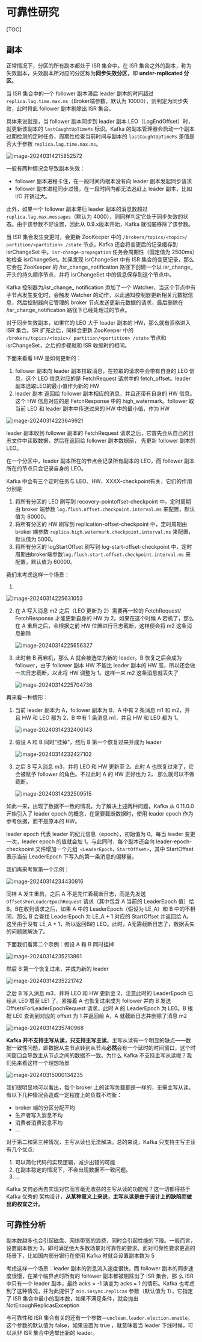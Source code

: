 # 可靠性研究

[TOC]

## 副本

正常情况下，分区的所有副本都处于 ISR 集合中。在 ISR 集合之外的副本，称为失效副本，失效副本所对应的分区称为**同步失效分区**，即 **under-replicated 分区**。

当 ISR 集合中的一个 follower 副本滞后 leader 副本的时间超过 `replica.lag.time.max.ms`（Broker端参数，默认为 10000），则判定为同步失败，此时将此 follower 副本剔除出 ISR 集合。

具体来说就是，当 follower 副本同步到 leader 副本 LEO（LogEndOffset）时，就更新该副本的 `lastCaughtUpTimeMs` 标识。Kafka 的副本管理器会启动一个副本过期检测的定时任务，周期性检查当前时间与副本的 `lastCaughtUpTimeMs` 差值是否大于参数 `replica.lag.time.max.ms`。

![image-20240314215852572](assets/image-20240314215852572.png)

一般有两种情况会导致副本失效：

- follower 副本进程卡住，在一段时间内根本没有向 leader 副本发起同步请求
- follower 副本进程同步过慢，在一段时间内都无法追赶上 leader 副本，比如 I/O 开销过大。

此外，如果一个 follower 副本滞后 leader 副本的消息数超过 `replica.lag.max.messages`（默认为 4000），则同样判定它处于同步失效的状态。由于该参数不好设置，因此从 0.9.x版本开始，Kafka 就彻底移除了该参数。

当 ISR 集合发生变更时，会更新 ZooKeeper 中的 `/brokers/topics/<topic>/ partition/<partition> /state` 节点，Kafka 还会将变更后的记录缓存到 isrChangeSet 中。`isr-change-propagation` 任务会周期性（固定值为 2500ms）地检查 isrChangeSet。如果发现 isrChangeSet 中有 ISR 集合的变更记录，那么它会在 ZooKeeper 的 /isr_change_notification 路径下创建一个以 isr_change_ 开头的持久顺序节点，并将 isrChangeSet 中的信息保存到这个节点中。

Kafka 控制器为/isr_change_ notification 添加了一个 Watcher，当这个节点中有子节点发生变化时，会触发 Watcher 的动作，以此通知控制器更新相关元数据信息，然后控制器向它管理的 broker 节点发送更新元数据的请求，最后删除在 /isr_change_notification 路径下已经处理过的节点。 

对于同步失效副本，如果它的 LEO 大于 leader 副本的 HW，那么就有资格进入 ISR 集合。SR 扩充之后，同样会更新 ZooKeeper 中的 `/brokers/topics/<topic>/ partition/<partition> /state` 节点和 isrChangeSet，之后的步骤就和 ISR 收缩时的相同。



下面来看看 HW 是如何更新的：

1. follower 副本向 leader 副本拉取消息，在拉取的请求中会带有自身的 LEO 信息，这个 LEO 信息对应的是 FetchRequest 请求中的 fetch_offset。leader 副本选取LEO的最小值作为新的 HW
2. leader 副本 返回给 follower 副本相应的消息，并且还带有自身的 HW 信息。这个 HW 信息对应的是 FetchResponse 中的 high_watermark。follower 取当前 LEO 和 leader 副本中传送过来的 HW 中的最小值，作为 HW

![image-20240314223649921](assets/image-20240314223649921.png)

leader 副本收到 follower 副本的 FetchRequest 请求之后，它首先会从自己的日志文件中读取数据，然后在返回给 follower 副本数据前， 先更新 follower 副本的 LEO。

在一个分区中，leader 副本所在的节点会记录所有副本的 LEO，而 follower 副本所在的节点只会记录自身的 LEO。

Kafka 中会有三个定时任务与 LEO、HW、XXXX-checkpoint有关，它们的作用分别是

1. 将所有分区的 LEO 刷写到 recovery-pointoffset-checkpoint 中。定时周期由 broker 端参数 `log.flush.offset.checkpoint.interval.ms` 来配置，默认值为 60000。
2. 将所有分区的 HW 刷写到 replication-offset-checkpoint 中，定时周期由 broker 端参数 `replica.high.watermark.checkpoint.interval.ms` 来配置，默认值为 5000。
3. 将所有分区的 logStartOffset 刷写到 log-start-offset-checkpoint 中，定时周期由broker端参数`log.flush.start.offset.checkpoint.interval.ms` 来配置，默认值为 60000。



我们来考虑这样一个场景：

1. 

   ![image-20240314225631053](assets/image-20240314225631053.png)

2. 在 A 写入消息 m2 之后（LEO 更新为 2）需要再一轮的 FetchRequest/ FetchResponse 才能更新自身的 HW 为 2。如果在这个时候 A 宕机了，那么在 A 重启之后，会根据之前 HW 位置进行日志截断，这样便会将 m2 这条消息删除

   ![image-20240314225656327](assets/image-20240314225656327.png)

3. 此时若 B 再宕机，那么 A 就会被选举为新的 leader。B 恢复之后会成为 follower，由于 follower 副本 HW 不能比 leader 副本的 HW 高，所以还会做一次日志截断，以此将 HW 调整为 1。这样一来 m2 这条消息就丢失了

   ![image-20240314225704736](assets/image-20240314225704736.png)



再来看一种情形：

1. 当前 leader 副本为 A，follower 副本为 B，A 中有 2 条消息 m1 和 m2，并 且 HW 和 LEO 都为 2，B 中有 1 条消息 m1，并且 HW 和 LEO 都为 1。

   ![image-20240314232406143](assets/image-20240314232406143.png)

2. 假设 A 和 B 同时“挂掉”，然后 B 第一个恢复过来并成为 leader

   ![image-20240314232427102](assets/image-20240314232427102.png)

3. 之后 B 写入消息 m3，并将 LEO 和 HW 更新至 2。此时 A 也恢复过来了，它会被赋予 follower 的角色。不过此时 A 的 HW 正好也为 2， 那么就可以不做截断。

   ![image-20240314232509515](assets/image-20240314232509515.png)

如此一来，出现了数据不一致的情况。为了解决上述两种问题，Kafka 从 0.11.0.0 开始引入了 leader epoch 的概念，在需要截断数据时，使用 leader epoch 作为参考依据，而不是原本的 HW。

leader epoch 代表 leader 的纪元信息（epoch），初始值为 0。每当 leader 变更一次，leader epoch 的值就会加 1。与此同时，每个副本还会向 leader-epoch-checkpoint 文件增加一个元组` <LeaderEpoch，StartOffset>`，其中 StartOffset 表示当前 LeaderEpoch 下写入的第一条消息的偏移量。



我们再来考察第一个示例：

![image-20240314234430816](assets/image-20240314234430816.png)

同样 A 发生重启，之后 A 不是先忙着截断日志，而是先发送 `OffsetsForLeaderEpochRequest` 请求（其中包含 A 当前的 LeaderEpoch 值）给 B。B在收到请求之后，如果 A 中的 LeaderEpoch（假设为 LE_A）和 B 中的不相同，那么 B 会查找 LeaderEpoch 为 LE_A + 1 对应的 StartOffset 并返回给 A。这里由于没有 LE_A + 1，所以返回B的 LEO。此时，A无需截断日志了，数据丢失的问题就解决了。

下面我们看第二个示例：假设 A 和 B 同时挂掉

![image-20240314235213861](assets/image-20240314235213861.png)

然后 B 第一个恢复过来，并成为新的 leader

![image-20240314235221742](assets/image-20240314235221742.png)

之后 B 写入消息 m3，并将 LEO 和 HW 更新至 2，注意此时的 LeaderEpoch 已经从 LE0 增至 LE1 了。紧接着 A 也恢复过来成为 follower 并向 B 发送 OffsetsForLeaderEpochRequest 请求，此时 A 的 LeaderEpoch 为 LE0。B 根据 LE0 查询到对应的 offset 为 1 并返回给 A，A 就截断日志并删除了消息 m2

![image-20240314235740968](assets/image-20240314235740968.png)



**Kafka 并不支持主写从读，只支持主写主读**。主写从读有一个明显的缺点——数据一致性问题，即数据从主节点转到从节点**必然**会有一个延时的时间窗口，这个时间窗口会导致主从节点之间的数据不一致。为什么 Kafka 不支持主写从读呢？我们先来看这样一个理想场景

![image-20240315000134235](assets/image-20240315000134235.png)

我们很明显地可以看出，每个 broker 上的读写负载都是一样的，无需主写从读。有以下几种情况会造成一定程度上的负载不均衡：

- broker 端的分区分配不均
- 生产者写入消息不均
- 消费者消费消息不均
- ...

对于第二和第三种情况，主写从读也无法解决。总的来说，Kafka 只支持主写主读有几个优点:

1. 可以简化代码的实现逻辑，减少出错的可能
2. 在副本稳定的情况下，不会出现数据不一致问题。
3. ...

Kafka 又何必再去实现对它而言毫无收益的主写从读的功能呢？这一切都得益于 Kafka 优秀的 架构设计，**从某种意义上来说，主写从读是由于设计上的缺陷而做出的权宜之计。**



## 可靠性分析

副本数越多也会引起磁盘、网络带宽的浪费，同时会引起性能的下降。一般而言，设置副本数为 3，即可满足绝大多数场景对可靠性的要求。而对可靠性要求更高的场景下，比如国内部分银行在使用 Kafka 时就会设置副本数为 5



考虑这样一个场景：leader 副本的消息流入速度很快，而 follower 副本的同步速度很慢，在某个临界点时所有的 follower 副本都被剔除出了 ISR 集合，那 么 ISR 中只有一个 leader 副本，最终 acks = -1 演变为 acks = 1 的情形。Kafka 也考虑到了这种情况，并为此提供了 `min.insync.replicas` 参数（默认值为 1），它指定了 ISR 集合中最小的副本数，如果不满足条件，就会抛出 NotEnoughReplicasException

与可靠性和 ISR 集合有关的还有一个参数—`unclean.leader.election.enable`。 这个参数的默认值为 false，如果设置为 true ，就意味着当 leader 下线时候，可以从非 ISR 集合中选举出新的 leader。



